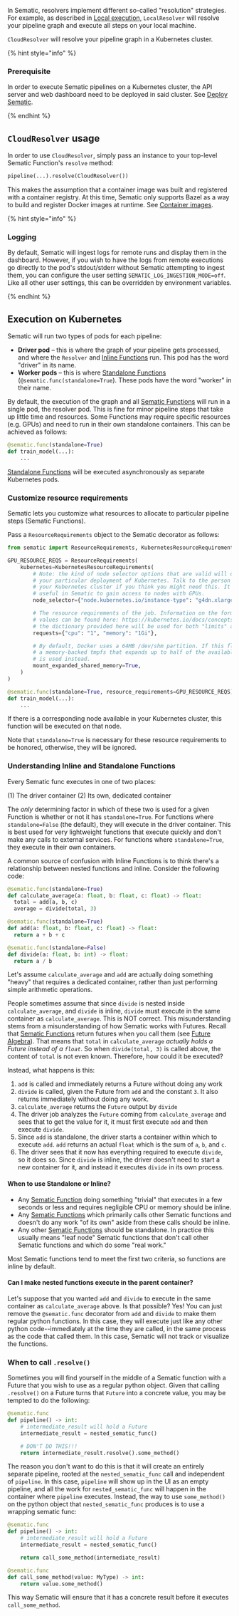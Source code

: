 In Sematic, resolvers implement different so-called "resolution" strategies. For
example, as described in [Local execution](./local-execution.md),
`LocalResolver` will resolve your pipeline graph and execute all steps on your local machine.

`CloudResolver` will resolve your pipeline graph in a Kubernetes cluster.

{% hint style="info" %}

### Prerequisite

In order to execute Sematic pipelines on a Kubernetes cluster, the API server
and web dashboard need to be deployed in said cluster. See [Deploy
Sematic](./deploy.md).

{% endhint %}

## `CloudResolver` usage

In order to use `CloudResolver`, simply pass an instance to your top-level
Sematic Function's `resolve` method:

```python
pipeline(...).resolve(CloudResolver())
```

This makes the assumption that a container image was built and registered with a
container registry. At this time, Sematic only supports Bazel as a way to build
and register Docker images at runtime. See [Container
images](./container-images.md).

{% hint style="info" %}

### Logging

By default, Sematic will ingest logs for remote runs and display them
in the dashboard. However, if you wish to have the logs from remote
executions go directly to the pod's stdout/stderr without Sematic
attempting to ingest them, you can configure the user setting
`SEMATIC_LOG_INGESTION_MODE=off`. Like all other user settings, this
can be overridden by environment variables.

{% endhint %}

## Execution on Kubernetes

Sematic will run two types of pods for each pipeline:

* **Driver pod** – this is where the graph of your pipeline gets processed, and
  where the `Resolver` and [Inline
  Functions](./glossary.md#standalone-inline-function) run. This pod has the
  word "driver" in its name.
* **Worker pods** – this is where [Standalone Functions](./glossary.md#standalone-inline-function)
  (`@sematic.func(standalone=True`). These pods have the word "worker" in their
  name.

By default, the execution of the graph and all [Sematic
Functions](./glossary.md#sematic-function) will run in a single pod, the
resolver pod. This is fine for minor pipeline steps that take up little time and
resources. Some Functions may require specific resources (e.g. GPUs) and
need to run in their own standalone containers. This can be achieved as follows:

```python
@sematic.func(standalone=True)
def train_model(...):
    ...
```

[Standalone Functions](./glossary.md#standalone-inline-function) will be
executed asynchronously as separate Kubernetes pods.

### Customize resource requirements

Sematic lets you customize what resources to allocate to particular pipeline
steps (Sematic Functions).

Pass a `ResourceRequirements` object to the Sematic decorator as follows:

```python
from sematic import ResourceRequirements, KubernetesResourceRequirements

GPU_RESOURCE_REQS = ResourceRequirements(
    kubernetes=KubernetesResourceRequirements(
        # Note: the kind of node selector options that are valid will depend on
        # your particular deployment of Kubernetes. Talk to the person who manages
        # your Kubernetes cluster if you think you might need this. It is primarily
        # useful in Sematic to gain access to nodes with GPUs.
        node_selector={"node.kubernetes.io/instance-type": "g4dn.xlarge"},

        # The resource requirements of the job. Information on the format of valid
        # values can be found here: https://kubernetes.io/docs/concepts/configuration/manage-resources-containers/
        # the dictionary provided here will be used for both "limits" and "requests".
        requests={"cpu": "1", "memory": "1Gi"},

        # By default, Docker uses a 64MB /dev/shm partition. If this flag is set,
        # a memory-backed tmpfs that expands up to half of the available memory file
        # is used instead.
        mount_expanded_shared_memory=True,
    )
)

@sematic.func(standalone=True, resource_requirements=GPU_RESOURCE_REQS)
def train_model(...):
    ...
```

If there is a corresponding node available in your Kubernetes cluster, this
function will be executed on that node.

Note that `standalone=True` is necessary for these resource requirements to be
honored, otherwise, they will be ignored.

### Understanding Inline and Standalone Functions

Every Sematic func executes in one of two places:

(1) The driver container
(2) Its own, dedicated container

The *only* determining factor in which of these two is used for a given Function
is whether or not it has `standalone=True`. For functions where
`standalone=False` (the default), they will execute in the driver container.
This is best used for very lightweight functions that execute quickly and don't
make any calls to external services. For functions where `standalone=True`, they
execute in their own containers.

A common source of confusion with Inline Functions is to think there's a
relationship between nested functions and inline. Consider the following code:

```python
@sematic.func(standalone=True)
def calculate_average(a: float, b: float, c: float) -> float:
  total = add(a, b, c)
  average = divide(total, 3)

@sematic.func(standalone=True)
def add(a: float, b: float, c: float) -> float:
  return a + b + c

@sematic.func(standalone=False)
def divide(a: float, b: int) -> float:
  return a / b
```

Let's assume `calculate_average` and `add` are actually doing something
"heavy" that requires a dedicated container, rather than just performing
simple arithmetic operations.

People sometimes assume that since `divide` is nested inside
`calculate_average`, and `divide` is inline, `divide` must execute in the same
container as `calculate_average`. This is NOT correct. This misunderstanding
stems from a misunderstanding of how Sematic works with Futures. Recall that
[Sematic Functions](./glossary.md#sematic-function) return futures when you call
them (see [Future Algebra](future-algebra.md)). That means that `total` in
`calculate_average` *actually holds a Future instead of a `float`*. So when
`divide(total, 3)` is called above, the content of `total` is not even known.
Therefore, how could it be executed?

Instead, what happens is this:

1. `add` is called and immediately returns a Future without doing any work
2. `divide` is called, given the Future from `add` and the constant `3`. It
also returns immediately without doing any work.
3. `calculate_average` returns the `Future` output by `divide`
4. The driver job analyzes the `Future` coming from `calculate_average` and
sees that to get the value for it, it must first execute `add` and then
execute `divide`.
5. Since `add` is standalone, the driver starts a container within which to
execute `add`. `add` returns an actual `float` which is the sum of `a`, `b`, and
`c`.
6. The driver sees that it now has everything required to execute `divide`, so
it does so. Since `divide` is inline, the driver doesn't need to start a new
container for it, and instead it executes `divide` in its own process.

#### When to use Standalone or Inline?

- Any [Sematic Function](./glossary.md#sematic-function) doing something
"trivial" that executes in a few seconds or less and requires negligible CPU or
memory should be inline.
- Any [Sematic Functions](./glossary.md#sematic-function) which primarily calls
other Sematic functions and doesn't do any work "of its own" aside from these
calls should be inline.
- Any other [Sematic Functions](./glossary.md#sematic-function) should be
standalone. In practice this usually means "leaf node" Sematic functions that
don't call other Sematic functions and which do some "real work."

Most Sematic functions tend to meet the first two criteria, so functions are inline
by default.

#### Can I make nested functions execute in the parent container?

Let's suppose that you wanted `add` and `divide` to execute in the
same container as `calculate_average` above. Is that possible? Yes!
You can just remove the `@sematic.func` decorator from `add` and
`divide` to make them regular python functions. In this case, they will
execute just like any other python code--immediately at the time they
are called, in the same process as the code that called them. In this case,
Sematic will not track or visualize the functions.

### When to call `.resolve()`

Sometimes you will find yourself in the middle of a Sematic function
with a Future that you wish to use as a regular python object. Given
that calling `.resolve()` on a Future turns that `Future` into a
concrete value, you may be tempted to do the following:

```python
@sematic.func
def pipeline() -> int:
    # intermediate_result will hold a Future
    intermediate_result = nested_sematic_func()

    # DON'T DO THIS!!!
    return intermediate_result.resolve().some_method()
```

The reason you don't want to do this is that it will create an
entirely separate pipeline, rooted at the `nested_sematic_func` call
and independent of `pipeline`. In this case, `pipeline` will show up
in the UI as an empty pipeline, and all the work for `nested_sematic_func`
will happen in the container where `pipeline` executes. Instead, the way
to use `some_method()` on the python object that `nested_sematic_func`
produces is to use a wrapping sematic func:

```python
@sematic.func
def pipeline() -> int:
    # intermediate_result will hold a Future
    intermediate_result = nested_sematic_func()

    return call_some_method(intermediate_result)

@sematic.func
def call_some_method(value: MyType) -> int:
    return value.some_method()
```

This way Sematic will ensure that it has a concrete result
before it executes `call_some_method`.
